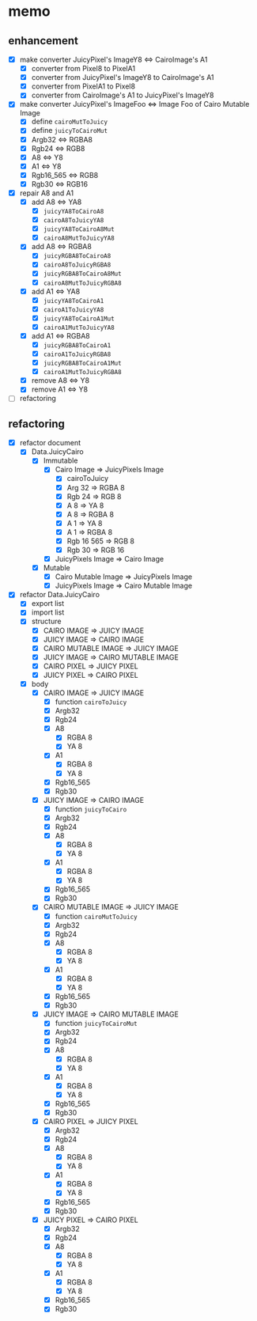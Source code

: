 memo
====

enhancement
-----------

* [x] make converter JuicyPixel's ImageY8 <=> CairoImage's A1
	+ [x] converter from Pixel8 to PixelA1
	+ [x] converter from JuicyPixel's ImageY8 to CairoImage's A1
	+ [x] converter from PixelA1 to Pixel8
	+ [x] converter from CairoImage's A1 to JuicyPixel's ImageY8
* [x] make converter JuicyPixel's ImageFoo <=> Image Foo of Cairo Mutable Image
	+ [x] define `cairoMutToJuicy`
	+ [x] define `juicyToCairoMut`
	+ [x] Argb32 <=> RGBA8
	+ [x] Rgb24 <=> RGB8
	+ [x] A8 <=> Y8
	+ [x] A1 <=> Y8
	+ [x] Rgb16\_565 <=> RGB8
	+ [x] Rgb30 <=> RGB16
* [x] repair A8 and A1
	+ [x] add A8 <=> YA8
		- [x] `juicyYA8ToCairoA8`
		- [x] `cairoA8ToJuicyYA8`
		- [x] `juicyYA8ToCairoA8Mut`
		- [x] `cairoA8MutToJuicyYA8`
	+ [x] add A8 <=> RGBA8
		- [x] `juicyRGBA8ToCairoA8`
		- [x] `cairoA8ToJuicyRGBA8`
		- [x] `juicyRGBA8ToCairoA8Mut`
		- [x] `cairoA8MutToJuicyRGBA8`
	+ [x] add A1 <=> YA8
		- [x] `juicyYA8ToCairoA1`
		- [x] `cairoA1ToJuicyYA8`
		- [x] `juicyYA8ToCairoA1Mut`
		- [x] `cairoA1MutToJuicyYA8`
	+ [x] add A1 <=> RGBA8
		- [x] `juicyRGBA8ToCairoA1`
		- [x] `cairoA1ToJuicyRGBA8`
		- [x] `juicyRGBA8ToCairoA1Mut`
		- [x] `cairoA1MutToJuicyRGBA8`
	+ [x] remove A8 <=> Y8
	+ [x] remove A1 <=> Y8
* [ ] refactoring

refactoring
-----------

* [x] refactor document
	+ [x] Data.JuicyCairo
		- [x] Immutable
			* [x] Cairo Image => JuicyPixels Image
				+ [x] cairoToJuicy
				+ [x] Arg 32 => RGBA 8
				+ [x] Rgb 24 => RGB 8
				+ [x] A 8 => YA 8
				+ [x] A 8 => RGBA 8
				+ [x] A 1 => YA 8
				+ [x] A 1 => RGBA 8
				+ [x] Rgb 16 565 => RGB 8
				+ [x] Rgb 30 => RGB 16
			* [x] JuicyPixels Image => Cairo Image
		- [x] Mutable
			* [x] Cairo Mutable Image => JuicyPixels Image
			* [x] JuicyPixels Image => Cairo Mutable Image
* [x] refactor Data.JuicyCairo
	+ [x] export list
	+ [x] import list
	+ [x] structure
		- [x] CAIRO IMAGE => JUICY IMAGE
		- [x] JUICY IMAGE => CAIRO IMAGE
		- [x] CAIRO MUTABLE IMAGE => JUICY IMAGE
		- [x] JUICY IMAGE => CAIRO MUTABLE IMAGE
		- [x] CAIRO PIXEL => JUICY PIXEL
		- [x] JUICY PIXEL => CAIRO PIXEL
	+ [x] body
		- [x] CAIRO IMAGE => JUICY IMAGE
			* [x] function `cairoToJuicy`
			* [x] Argb32
			* [x] Rgb24
			* [x] A8
				+ [x] RGBA 8
				+ [x] YA 8
			* [x] A1
				+ [x] RGBA 8
				+ [x] YA 8
			* [x] Rgb16_565
			* [x] Rgb30
		- [x] JUICY IMAGE => CAIRO IMAGE
			* [x] function `juicyToCairo`
			* [x] Argb32
			* [x] Rgb24
			* [x] A8
				+ [x] RGBA 8
				+ [x] YA 8
			* [x] A1
				+ [x] RGBA 8
				+ [x] YA 8
			* [x] Rgb16_565
			* [x] Rgb30
		- [x] CAIRO MUTABLE IMAGE => JUICY IMAGE
			* [x] function `cairoMutToJuicy`
			* [x] Argb32
			* [x] Rgb24
			* [x] A8
				+ [x] RGBA 8
				+ [x] YA 8
			* [x] A1
				+ [x] RGBA 8
				+ [x] YA 8
			* [x] Rgb16_565
			* [x] Rgb30
		- [x] JUICY IMAGE => CAIRO MUTABLE IMAGE
			* [x] function `juicyToCairoMut`
			* [x] Argb32
			* [x] Rgb24
			* [x] A8
				+ [x] RGBA 8
				+ [x] YA 8
			* [x] A1
				+ [x] RGBA 8
				+ [x] YA 8
			* [x] Rgb16_565
			* [x] Rgb30
		- [x] CAIRO PIXEL => JUICY PIXEL
			* [x] Argb32
			* [x] Rgb24
			* [x] A8
				+ [x] RGBA 8
				+ [x] YA 8
			* [x] A1
				+ [x] RGBA 8
				+ [x] YA 8
			* [x] Rgb16_565
			* [x] Rgb30
		- [x] JUICY PIXEL => CAIRO PIXEL
			* [x] Argb32
			* [x] Rgb24
			* [x] A8
				+ [x] RGBA 8
				+ [x] YA 8
			* [x] A1
				+ [x] RGBA 8
				+ [x] YA 8
			* [x] Rgb16_565
			* [x] Rgb30

